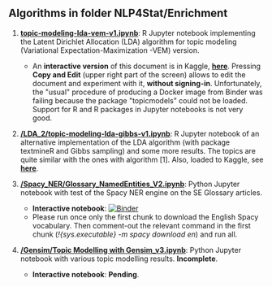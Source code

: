 ## Algorithms in folder NLP4Stat/Enrichment

1. [**topic-modeling-lda-vem-v1.ipynb**](https://github.com/eurostat/NLP4Stat/blob/main/Enrichment/topic-modeling-lda-vem-v1.ipynb): R Jupyter notebook implementing the Latent Dirichlet Allocation (LDA) algorithm for topic modeling (Variational Expectation-Maximization -VEM) version. 

    * An **interactive version** of this document is in Kaggle, **[here](https://www.kaggle.com/spiliopoulos/topic-modeling-lda-vem-v1)**. Pressing **Copy and Edit** (upper right part of the screen) allows to edit the document and experiment with it, **without signing-in**. Unfortunately, the "usual" procedure of producing a Docker image from Binder was failing because the package "topicmodels" could not be loaded. Support for R and R packages in Jupyter notebooks is not very good. 

2. [**/LDA_2/topic-modeling-lda-gibbs-v1.ipynb**](https://github.com/eurostat/NLP4Stat/blob/main/Enrichment/LDA_2/topic-modeling-lda-gibbs-v1.ipynb): R Jupyter notebook of an alternative implementation of the LDA algorithm (with package textmineR and Gibbs sampling) and some more results. The topics are quite similar with the ones with algorithm [1]. Also, loaded to Kaggle, see **[here](https://www.kaggle.com/spiliopoulos/topic-modeling-lda-gibbs-v1)**.

3. [**/Spacy_NER/Glossary_NamedEntities_V2.ipynb**](https://github.com/eurostat/NLP4Stat/blob/main/Enrichment/Spacy_NER/Glossary_NamedEntities_V2.ipynb): Python Jupyter notebook with test of the Spacy NER engine on the SE Glossary articles.

    * **Interactive notebook**: [![Binder](https://mybinder.org/badge_logo.svg)](https://mybinder.org/v2/gh/KSpiliop/Spacy_NER/main?filepath=Glossary_NamedEntities_V2.ipynb) 
    * Please run once only the first chunk to download the English Spacy vocabulary. Then comment-out the relevant command in the first chunk (_!{sys.executable} -m spacy download en_) and run all.

4. [**/Gensim/Topic Modelling with Gensim_v3.ipynb**](https://github.com/eurostat/NLP4Stat/blob/main/Enrichment/Gensim/Topic%20Modelling%20with%20Gensim_v3.ipynb): Python Jupyter notebook with various topic modelling results. **Incomplete**. 

    * **Interactive notebook**: **Pending**.



